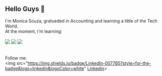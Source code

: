 ## Hello Guys :rocket:
I'm Monica Souza, gratueded in Accounting and learning a little of the Tech World.
<br>
At the moment, i'm learning:
<br>
<br>
<img src="https://img.shields.io/badge/HTML5-E34F26?style=for-the-badge&logo=html5&logoColor=white">
<img src="https://img.shields.io/badge/CSS3-1572B6?style=for-the-badge&logo=css3&logoColor=white">
<img src="https://img.shields.io/badge/JavaScript-F7DF1E?style=for-the-badge&logo=javascript&logoColor=black">
<br>
<br>
<br>
Follow me:
<br>
<img src="https://img.shields.io/badge/LinkedIn-0077B5?style=for-the-badge&logo=linkedin&logoColor=white" <a href="www.linkedin.com/in/monicacsouza">Linkedin</a>>





